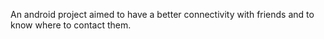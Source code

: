 An android project aimed to have a better connectivity with friends and to know where to contact them.